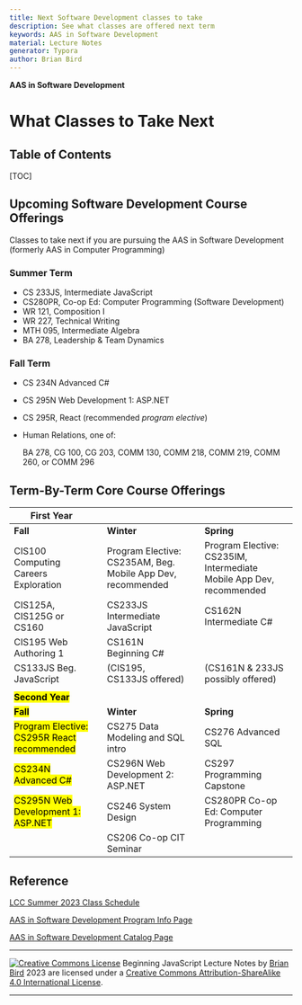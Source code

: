 ```yaml
---
title: Next Software Development classes to take
description: See what classes are offered next term
keywords: AAS in Software Development
material: Lecture Notes
generator: Typora
author: Brian Bird
---
```


**AAS in Software Development**

<h1>What Classes to Take Next</h1>




<h2>Table of Contents</h2>

[TOC]

## Upcoming Software Development Course Offerings 

Classes to take next if you are pursuing the AAS in Software Development (formerly AAS in Computer Programming) 

### Summer Term

- CS 233JS, Intermediate JavaScript
- CS280PR, Co-op Ed: Computer Programming (Software Development)
- WR 121, Composition I
- WR 227, Technical Writing 
- MTH 095, Intermediate Algebra
- BA 278, Leadership & Team Dynamics

### Fall Term

- CS 234N Advanced C#

- CS 295N Web Development 1:  ASP.NET

- CS 295R,  React (recommended *program elective*)

- Human Relations, one of:

  BA 278, CG 100, CG 203, COMM 130, COMM 218, COMM 219, COMM 260, or COMM 296



## Term-By-Term Core Course Offerings

| First  Year                                                  |      |                                                              |      |                                                              |
| ------------------------------------------------------------ | ---- | ------------------------------------------------------------ | ---- | ------------------------------------------------------------ |
| **Fall**                                                     |      | **Winter**                                                   |      | **Spring**                                                   |
| CIS100 Computing Careers  Exploration                        |      | Program Elective: <br />CS235AM, Beg. Mobile App Dev, recommended |      | Program Elective: <br />CS235IM, Intermediate Mobile App Dev, recommended |
| CIS125A, CIS125G or CS160                                    |      | CS233JS Intermediate JavaScript                              |      | CS162N Intermediate C#                                       |
| CIS195 Web Authoring 1                                       |      | CS161N Beginning C#                                          |      |                                                              |
| CS133JS Beg.  JavaScript                                     |      | (CIS195, CS133JS offered)                                    |      | (CS161N & 233JS possibly offered)                            |
|                                                              |      |                                                              |      |                                                              |
| **<mark>Second Year</mark>**                                 |      |                                                              |      |                                                              |
| **<mark>Fall</mark>**                                        |      | **Winter**                                                   |      | **Spring**                                                   |
| <mark>Program Elective: <br />CS295R React recommended</mark> |      | CS275 Data Modeling and SQL intro                            |      | CS276 Advanced SQL                                           |
| <mark>CS234N Advanced C#</mark>                              |      | CS296N Web Development 2: ASP.NET                            |      | CS297 Programming Capstone                                   |
| <mark>CS295N Web Development 1:  ASP.NET</mark>              |      | CS246 System Design                                          |      | CS280PR Co-op Ed: Computer Programming                       |
|                                                              |      | CS206 Co-op CIT Seminar                                      |      |                                                              |



## Reference

[LCC Summer 2023 Class Schedule](https://crater.lanecc.edu/banp/zwsktsc2.P_DispGroupSchd?chunk_in=C2550&term_in=202410)

[AAS in Software Development Program Info Page](https://www.lanecc.edu/programs-academics/areas-study/computer-science-and-information-technology/software-development)

[AAS in Software Development Catalog Page](https://catalog.lanecc.edu/preview_program.php?catoid=13&poid=1545)

------

[![Creative Commons License](https://i.creativecommons.org/l/by-sa/4.0/88x31.png)](http://creativecommons.org/licenses/by-sa/4.0/) Beginning JavaScript Lecture Notes by [Brian Bird](https://profbird.online) <time>2023</time> are licensed under a [Creative Commons Attribution-ShareAlike 4.0 International License](http://creativecommons.org/licenses/by-sa/4.0/). 

------------